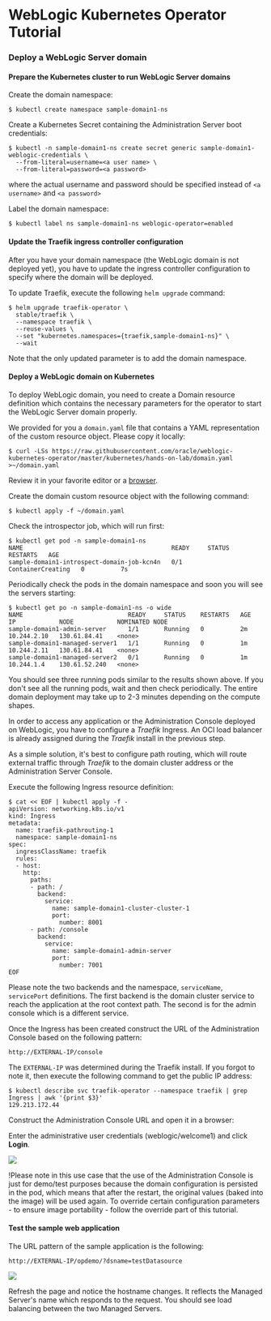 # WebLogic Kubernetes Operator Tutorial #

### Deploy a WebLogic Server domain  ###

#### Prepare the Kubernetes cluster to run WebLogic Server domains ####

Create the domain namespace:
```shell
$ kubectl create namespace sample-domain1-ns
```
Create a Kubernetes Secret containing the Administration Server boot credentials:
```shell
$ kubectl -n sample-domain1-ns create secret generic sample-domain1-weblogic-credentials \
  --from-literal=username=<a user name> \
  --from-literal=password=<a password>
```
where the actual username and password should be specified instead of `<a username>` and `<a password>`

Label the domain namespace:
```shell
$ kubectl label ns sample-domain1-ns weblogic-operator=enabled
```

#### Update the Traefik ingress controller configuration ####

After you have your domain namespace (the WebLogic domain is not deployed yet), you have to update the ingress controller configuration to specify where the domain will be deployed.

To update Traefik, execute the following `helm upgrade` command:
```shell
$ helm upgrade traefik-operator \
  stable/traefik \
  --namespace traefik \
  --reuse-values \
  --set "kubernetes.namespaces={traefik,sample-domain1-ns}" \
  --wait
```
Note that the only updated parameter is to add the domain namespace.

#### Deploy a WebLogic domain on Kubernetes ####

To deploy WebLogic domain, you need to create a Domain resource definition which contains the necessary parameters for the operator to start the WebLogic Server domain properly.

We provided for you a `domain.yaml` file that contains a YAML representation of the custom resource object. Please copy it locally:
```shell
$ curl -LSs https://raw.githubusercontent.com/oracle/weblogic-kubernetes-operator/master/kubernetes/hands-on-lab/domain.yaml >~/domain.yaml
```
Review it in your favorite editor or a [browser](../domain.yaml).

Create the domain custom resource object with the following command:
```shell
$ kubectl apply -f ~/domain.yaml
```
Check the introspector job, which will run first:
```shell
$ kubectl get pod -n sample-domain1-ns
NAME                                         READY     STATUS              RESTARTS   AGE
sample-domain1-introspect-domain-job-kcn4n   0/1       ContainerCreating   0          7s
```
Periodically check the pods in the domain namespace and soon you will see the servers starting:
```shell
$ kubectl get po -n sample-domain1-ns -o wide
NAME                             READY     STATUS    RESTARTS   AGE       IP            NODE            NOMINATED NODE
sample-domain1-admin-server      1/1       Running   0          2m        10.244.2.10   130.61.84.41    <none>
sample-domain1-managed-server1   1/1       Running   0          1m        10.244.2.11   130.61.84.41    <none>
sample-domain1-managed-server2   0/1       Running   0          1m        10.244.1.4    130.61.52.240   <none>
```
You should see three running pods similar to the results shown above. If you don't see all the running pods, wait and then check periodically. The entire domain deployment may take up to 2-3 minutes depending on the compute shapes.

In order to access any application or the Administration Console deployed on WebLogic, you have to configure a *Traefik* Ingress. An OCI load balancer is already assigned during the *Traefik* install in the previous step.

As a simple solution, it's best to configure path routing, which will route external traffic through *Traefik* to the domain cluster address or the Administration Server Console.

Execute the following Ingress resource definition:
```shell
$ cat << EOF | kubectl apply -f -
apiVersion: networking.k8s.io/v1
kind: Ingress
metadata:
  name: traefik-pathrouting-1
  namespace: sample-domain1-ns
spec:
  ingressClassName: traefik
  rules:
  - host:
    http:
      paths:
      - path: /
        backend:
          service:
            name: sample-domain1-cluster-cluster-1
            port:
              number: 8001
      - path: /console
        backend:
          service:
            name: sample-domain1-admin-server
            port:
              number: 7001          
EOF
```

Please note the two backends and the namespace, `serviceName`, `servicePort` definitions. The first backend is the domain cluster service to reach the application at the root context path. The second is for the admin console which is a different service.

Once the Ingress has been created construct the URL of the Administration Console based on the following pattern:

`http://EXTERNAL-IP/console`

The `EXTERNAL-IP` was determined during the Traefik install. If you forgot to note it, then execute the following command to get the public IP address:
```shell
$ kubectl describe svc traefik-operator --namespace traefik | grep Ingress | awk '{print $3}'
129.213.172.44
```
Construct the Administration Console URL and open it in a browser:

Enter the administrative user credentials (weblogic/welcome1) and click **Login**.

![](../images/deploy.domain/weblogic.console.login.png)

!Please note in this use case that the use of the Administration Console is just for demo/test purposes because the domain configuration is persisted in the pod, which means that after the restart, the original values (baked into the image) will be used again. To override certain configuration parameters - to ensure image portability - follow the override part of this tutorial.

#### Test the sample web application ####

The URL pattern of the sample application is the following:

`http://EXTERNAL-IP/opdemo/?dsname=testDatasource`

![](../images/deploy.domain/webapp.png)

Refresh the page and notice the hostname changes. It reflects the Managed Server's name which responds to the request. You should see load balancing between the two Managed Servers.
